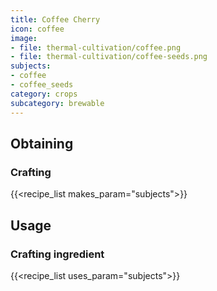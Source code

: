 ```yaml
---
title: Coffee Cherry
icon: coffee
image:
- file: thermal-cultivation/coffee.png
- file: thermal-cultivation/coffee-seeds.png
subjects: 
- coffee
- coffee_seeds
category: crops
subcategory: brewable
---
```


Obtaining
---------

### Crafting
{{<recipe_list makes_param="subjects">}}

Usage
-----

### Crafting ingredient
{{<recipe_list uses_param="subjects">}}